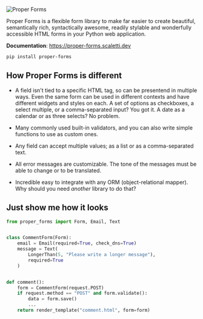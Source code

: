 ![Proper Forms](header.png)

Proper Forms is a flexible form library to make far easier to create beautiful, semantically rich, syntactically awesome, readily stylable and wonderfully accessible HTML forms in your Python web application.

**Documentation**: https://proper-forms.scaletti.dev


```bash
pip install proper-forms
```

## How Proper Forms is different

- A field isn't tied to a specific HTML tag, so can be presentend in multiple ways. Even the same form can be used in different contexts and have different widgets and styles on each. A set of options as checkboxes, a select multiple, or a comma-separated input? You got it. A date as a calendar or as three selects? No problem.

- Many commonly used built-in validators, and you can also write simple functions to use as custom ones.

- Any field can accept multiple values; as a list or as a comma-separated text.

- All error messages are customizable. The tone of the messages must be able to change or to be translated.

- Incredible easy to integrate with any ORM (object-relational mapper). Why should you need *another* library to do that?


## Just show me how it looks

```python
from proper_forms import Form, Email, Text


class CommentForm(Form):
    email = Email(required=True, check_dns=True)
    message = Text(
    	LongerThan(5, "Please write a longer message"),
    	required=True
    )


def comment():
    form = CommentForm(request.POST)
    if request.method == "POST" and form.validate():
    	data = form.save()
        ...
    return render_template("comment.html", form=form)

```
